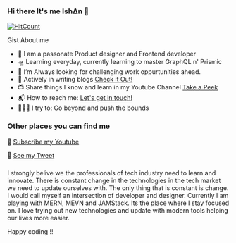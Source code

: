 ### Hi there It's me Ish∆n 👋

[![HitCount](http://hits.dwyl.com/ishan-me/ishan-me.svg)](http://hits.dwyl.com/ishan-me/ishan-me)

Gist About me

- 🎤 I am a passonate Product designer and Frontend developer
- 🛸 Learning everyday, currently learning to master GraphQL n' Prismic
- 🌋 I’m Always looking for challenging work oppurtunities ahead.
- 💬 Actively in writing blogs [Check it Out!](https://medium.com/@ishan02016)
- 📺 Share things I know and learn in my Youtube Channel [Take a Peek](https://www.youtube.com/channel/UCS3-MF_4ADqglU2OSly4vIw?sub_confirmation=1)
- 📬 How to reach me: <a href="mailto:ishan02016@gmail.com">Let's get in touch!</a>
- 🧗🏾‍♀️ I try to: Go beyond and push the bounds

### Other places you can find me 

🎥 [Subscribe my Youtube](https://www.youtube.com/channel/UCS3-MF_4ADqglU2OSly4vIw?sub_confirmation=1)

🐣 [See my Tweet](https://twitter.com/ishan02016)

###

I strongly belive we the professionals of tech industry need to learn and innovate. There is constant change in the technologies in the tech market we need to update ourselves with. The only thing that is constant is change. I would call myself an intersection of developer and designer. Currently I am playing with MERN, MEVN and JAMStack. Its the place where I stay focused on. I love trying out new technologies and update with modern tools helping our lives more easier.

Happy coding !!
